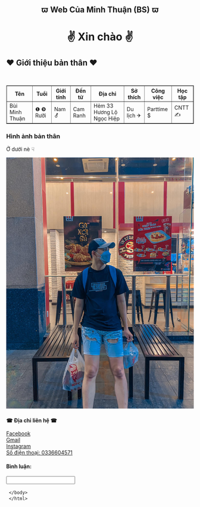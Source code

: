 
<html>
<head>
<h2 align="center"> &piv;	 Web Của Minh Thuận (BS) &piv;	
  </head>
<body>

<h1 align="center"> &#9996;	 Xin chào &#9996;	 </h1>
  <h2> &#10084;	 Giới thiệu bản thân &#10084;	 </h2>  

  
  <p>&#160;	&#160;	&#160;	&#160;	</p>
     <table border="1">
   <tr>
     <th>Tên</th>
     <th>Tuổi</th>
     <th>Giới tính</th>
     <th>Đến từ</th>
     <th>Địa chỉ</th>
      <th>Sở thích</th>
     <th>Công việc </th>
      <th> Học tập</th>
   </tr>
   <tr>
       <td>Bùi Minh Thuận</td>
       <td>&#10102;	&#10110;	 Rưỡi</td>
         <td>Nam &#9894;	</td>
         <td>Cam Ranh</td>
         <td>Hẻm 33 Hương Lộ Ngọc Hiệp</td>
     <td> Du lịch &#9992;	 </td>
      <td> Parttime &#36;	  </td>
     <td> CNTT &#9997;	 </td>
   </tr>
</table>
  
  <h3>Hình ảnh bản thân</h3>
  <p> Ở dưới nè &#9759;	</p>
<img src="bsne.jpg" >
  <h4> &#9742;	 Địa chỉ liên hệ &#9742;	 </h4>
  <p>

</p>
     <a href="https://www.facebook.com/m.thuan.13 /" > Facebook </a> <br>
      <a href="buiminhthuan09@gmail.com" >  Gmail  </a> <br>
      <a href="https://www.instagram.com/minthuanne/" > Instagram  </a> <br>
      <a href>Số điện thoại: 0336604571 </a>
       <form>
         <h4> <label for="username">Bình luận:</h4>
    <input type="text" name="username" id="username">

     </body>
     </html>
  
     

